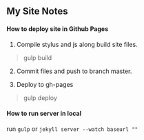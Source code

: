 ## My Site Notes

#### How to deploy site in Github Pages
1. Compile stylus and js along build site files.
  > gulp build

2. Commit files and push to branch master.

3. Deploy to gh-pages
  > gulp deploy

#### How to run server in local

run `gulp` or `jekyll server --watch baseurl ""`
